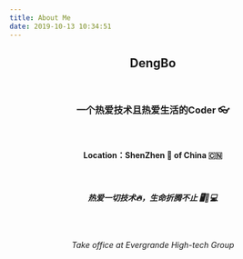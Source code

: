 ```yaml
---
title: About Me
date: 2019-10-13 10:34:51
---
```


## <center>DengBo</center>
<br>

### <center>一个热爱技术且热爱生活的Coder 👓 </center>
<br>

#### <center>Location：ShenZhen :office: of China :cn:</center>
<br>

##### <center> 热爱一切技术🔥，生命折腾不止 🖥📱💻</center>
<br>

###### <center>Take office at Evergrande High-tech Group</center>

